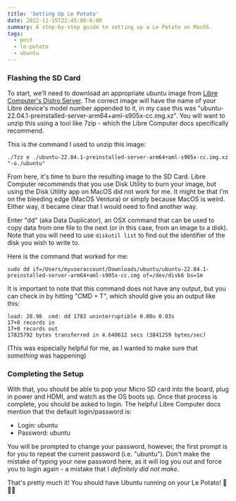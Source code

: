 ```yaml
---
title: 'Setting Up Le Potato'
date: 2022-11-15T22:45:00-6:00
summary: A step-by-step guide to setting up a Le Potato on MacOS.
tags:
  - post
  - le-potato
  - ubuntu
---
```


### Flashing the SD Card

To start, we'll need to download an appropriate ubuntu image from [Libre Computer's Distro Server](https://distro.libre.computer/ci/ubuntu/22.04/). The correct image will have the name of your Libre device's model number appended to it, in my case this was "ubuntu-22.04.1-preinstalled-server-arm64+aml-s905x-cc.img.xz". You will want to unzip this using a tool like 7zip - which the Libre Computer docs specifically recommend.

This is the command I used to unzip this image:

```
./7zz e ./ubuntu-22.04.1-preinstalled-server-arm64+aml-s905x-cc.img.xz "-o./ubuntu"
```

From here, it's time to burn the resulting image to the SD Card. Libre Computer recommends that you use Disk Utility to burn your image, but using the Disk Utility app on MacOS did not work for me. It might be that I'm on the bleeding edge (MacOS Ventura) or simply because MacOS is weird. Either way, it became clear that I would need to find another way.

Enter "dd" (aka Data Duplicator), an OSX command that can be used to copy data from one file to the next (or in this case, from an image to a disk). Note that you will need to use `diskutil list` to find out the identifier of the disk you wish to write to.

Here is the command that worked for me:

```
sudo dd if=/Users/myuseraccount/Downloads/ubuntu/ubuntu-22.04.1-preinstalled-server-arm64+aml-s905x-cc.img of=/dev/disk6 bs=1m
```

It is important to note that this command does not have any output, but you can check in by hitting "CMD + T", which should give you an output like this:

```
load: 28.98  cmd: dd 1783 uninterruptible 0.00u 0.03s
17+0 records in
17+0 records out
17825792 bytes transferred in 4.640612 secs (3841259 bytes/sec)
```

(This was especially helpful for me, as I wanted to make sure that _something_ was happening)

### Completing the Setup

With that, you should be able to pop your Micro SD card into the board, plug in power and HDMI, and watch as the OS boots up. Once that process is complete, you should be asked to login. The helpful Libre Computer docs mention that the default login/password is:

- Login: ubuntu
- Password: ubuntu

You will be prompted to change your password, however, the first prompt is for you to repeat the current password (i.e. "ubuntu"). Don't make the mistake of typing your new password here, as it will log you out and force you to login again - a mistake that I _definitely did not make_.

That's pretty much it! You should have Ubuntu running on your Le Potato! 🥔🇫🇷
